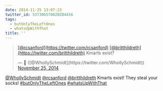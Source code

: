 ```yaml
---
date: 2014-11-25 13:07:23
twitter_id: 537306570628284416
tags:
  - butOnlyTheLeftOnes
  - whatsUpWithThat
title: ''
---
```


<blockquote class="twitter-tweet"><p lang="de" dir="ltr"><a href="https://twitter.com/rcsanford?ref_src=twsrc%5Etfw">[@rcsanford](https://twitter.com/rcsanford)</a> <a href="https://twitter.com/britthildreth?ref_src=twsrc%5Etfw">[@britthildreth](https://twitter.com/britthildreth)</a> Kmarts exist?</p>&mdash; 🤧 ([@WhollySchmidt](https://twitter.com/WhollySchmidt)) <a href="https://twitter.com/WhollySchmidt/status/537304735230201857?ref_src=twsrc%5Etfw">November 25, 2014</a></blockquote>
<script async src="https://platform.twitter.com/widgets.js" charset="utf-8"></script>

[@WhollySchmidt](https://twitter.com/WhollySchmidt) [@rcsanford](https://twitter.com/rcsanford) [@britthildreth](https://twitter.com/britthildreth) Kmarts exist! They steal your socks! [#butOnlyTheLeftOnes](https://twitter.com/hashtag/butOnlyTheLeftOnes) [#whatsUpWithThat](https://twitter.com/hashtag/whatsUpWithThat)
